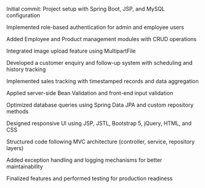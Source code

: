 Initial commit: Project setup with Spring Boot, JSP, and MySQL configuration

Implemented role-based authentication for admin and employee users

Added Employee and Product management modules with CRUD operations

Integrated image upload feature using MultipartFile

Developed a customer enquiry and follow-up system with scheduling and history tracking

Implemented sales tracking with timestamped records and data aggregation

Applied server-side Bean Validation and front-end input validation

Optimized database queries using Spring Data JPA and custom repository methods



Designed responsive UI using JSP, JSTL, Bootstrap 5, jQuery, HTML, and CSS

Structured code following MVC architecture (controller, service, repository layers)

Added exception handling and logging mechanisms for better maintainability

Finalized features and performed testing for production readiness
